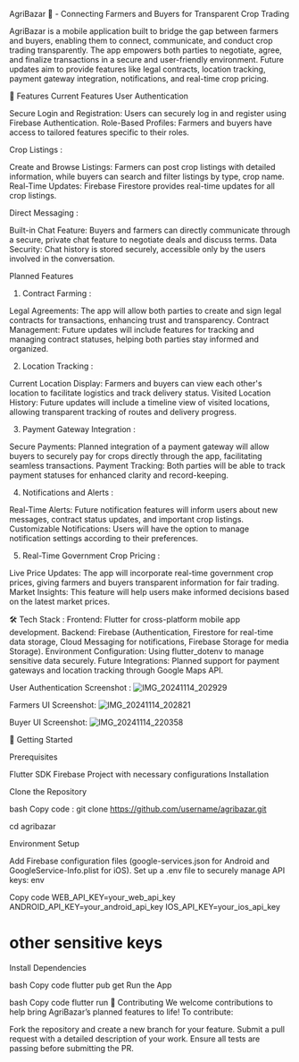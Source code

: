 AgriBazar 🌾 - Connecting Farmers and Buyers for Transparent Crop Trading

AgriBazar is a mobile application built to bridge the gap between farmers and buyers, enabling them to connect, communicate, and conduct crop trading transparently. The app empowers both parties to negotiate, agree, and finalize transactions in a secure and user-friendly environment. Future updates aim to provide features like legal contracts, location tracking, payment gateway integration, notifications, and real-time crop pricing.

📱 Features
Current Features
User Authentication

Secure Login and Registration: Users can securely log in and register using Firebase Authentication.
Role-Based Profiles: Farmers and buyers have access to tailored features specific to their roles.

Crop Listings :

Create and Browse Listings: Farmers can post crop listings with detailed information, while buyers can search and filter listings by type, crop name.
Real-Time Updates: Firebase Firestore provides real-time updates for all crop listings.

Direct Messaging :

Built-in Chat Feature: Buyers and farmers can directly communicate through a secure, private chat feature to negotiate deals and discuss terms.
Data Security: Chat history is stored securely, accessible only by the users involved in the conversation.

Planned Features

1) Contract Farming :

Legal Agreements: The app will allow both parties to create and sign legal contracts for transactions, enhancing trust and transparency.
Contract Management: Future updates will include features for tracking and managing contract statuses, helping both parties stay informed and organized.

2) Location Tracking :

Current Location Display: Farmers and buyers can view each other's location to facilitate logistics and track delivery status.
Visited Location History: Future updates will include a timeline view of visited locations, allowing transparent tracking of routes and delivery progress.

3) Payment Gateway Integration :

Secure Payments: Planned integration of a payment gateway will allow buyers to securely pay for crops directly through the app, facilitating seamless transactions.
Payment Tracking: Both parties will be able to track payment statuses for enhanced clarity and record-keeping.

4) Notifications and Alerts :

Real-Time Alerts: Future notification features will inform users about new messages, contract status updates, and important crop listings.
Customizable Notifications: Users will have the option to manage notification settings according to their preferences.

5) Real-Time Government Crop Pricing :

Live Price Updates: The app will incorporate real-time government crop prices, giving farmers and buyers transparent information for fair trading.
Market Insights: This feature will help users make informed decisions based on the latest market prices.

🛠️ Tech Stack :
Frontend: Flutter for cross-platform mobile app development.
Backend: Firebase (Authentication, Firestore for real-time data storage, Cloud Messaging for notifications, Firebase Storage for media Storage).
Environment Configuration: Using flutter_dotenv to manage sensitive data securely.
Future Integrations: Planned support for payment gateways and location tracking through Google Maps API.

User Authentication Screenshot :
![IMG_20241114_202929](https://github.com/user-attachments/assets/1dc6b34e-3ebb-40ea-a57f-76c2495ddf48)


Farmers UI Screenshot:
![IMG_20241114_202821](https://github.com/user-attachments/assets/84a18e89-50a4-4e56-99cf-570ea465e683)

Buyer UI Screenshot:
![IMG_20241114_220358](https://github.com/user-attachments/assets/dba6a41e-1fac-49e2-aaf8-ee5b3da81a95)

🚀 Getting Started

Prerequisites

Flutter SDK
Firebase Project with necessary configurations
Installation

Clone the Repository

bash
Copy code :
git clone https://github.com/username/agribazar.git

cd agribazar

Environment Setup

Add Firebase configuration files (google-services.json for Android and GoogleService-Info.plist for iOS).
Set up a .env file to securely manage API keys:
env

Copy code
WEB_API_KEY=your_web_api_key
ANDROID_API_KEY=your_android_api_key
IOS_API_KEY=your_ios_api_key
# other sensitive keys
Install Dependencies

bash
Copy code
flutter pub get
Run the App

bash
Copy code
flutter run
👥 Contributing
We welcome contributions to help bring AgriBazar’s planned features to life! To contribute:

Fork the repository and create a new branch for your feature.
Submit a pull request with a detailed description of your work.
Ensure all tests are passing before submitting the PR.
